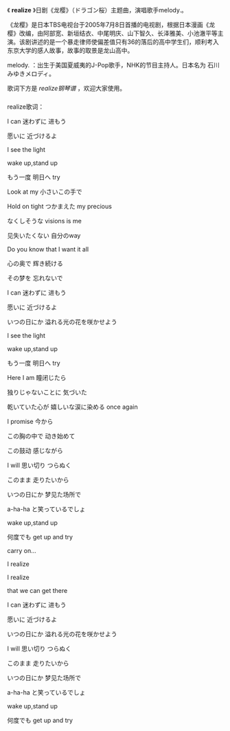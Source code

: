 

《 **realize** 》日剧《龙樱》（ドラゴン桜）主题曲，演唱歌手melody.。

  

《龙樱》是日本TBS电视台于2005年7月8日首播的电视剧，根据日本漫画《龙樱》改编，由阿部宽、新垣结衣、中尾明庆、山下智久、长泽雅美、小池澈平等主演。该剧讲述的是一个暴走律师使偏差值只有36的落后的高中学生们，顺利考入东京大学的感人故事，故事的取景是龙山高中。

  

melody. ：出生于美国夏威夷的J-Pop歌手，NHK的节目主持人。日本名为 石川みゆきメロディ。

  

歌词下方是 _realize钢琴谱_ ，欢迎大家使用。

###  
realize歌词：

  

I can 迷わずに 进もう

愿いに 近づけるよ

I see the light

wake up,stand up

もう一度 明日へ try

Look at my 小さいこの手で

Hold on tight つかまえた my precious

なくしそうな visions is me

见失いたくない 自分のway

Do you know that I want it all

心の奥で 辉き続ける

その梦を 忘れないで

I can 迷わずに 进もう

愿いに 近づけるよ

いつの日にか 溢れる光の花を咲かせよう

I see the light

wake up,stand up

もう一度 明日へ try

Here I am 瞳闭じたら

独りじゃないことに 気づいた

乾いていた心が 嬉しいな涙に染める once again

I promise 今から

この胸の中で 动き始めて

この鼓动 感じながら

I will 思い切り つらぬく

このまま 走りたいから

いつの日にか 梦见た场所で

a-ha-ha と笑っているでしょ

wake up,stand up

何度でも get up and try

carry on...

I realize

I realize

that we can get there

I can 迷わずに 进もう

愿いに 近づけるよ

いつの日にか 溢れる光の花を咲かせよう

I will 思い切り つらぬく

このまま 走りたいから

いつの日にか 梦见た场所で

a-ha-ha と笑っているでしょ

wake up,stand up

何度でも get up and try

  

